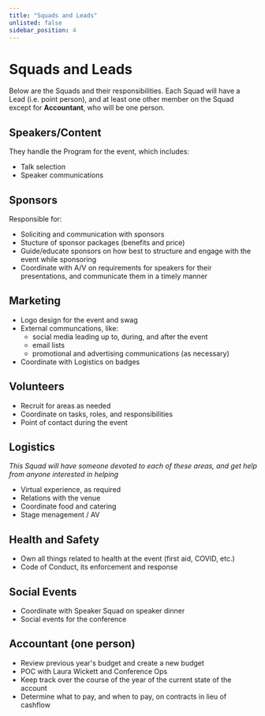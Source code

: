```yaml
---
title: "Squads and Leads"
unlisted: false
sidebar_position: 4
---
```


# Squads and Leads

Below are the Squads and their responsibilities. Each Squad will have a Lead (i.e. point person), and at least one other member on the Squad except for **Accountant**, who will be one person.

## Speakers/Content

They handle the Program for the event, which includes:

- Talk selection
- Speaker communications

## Sponsors

Responsible for:

- Soliciting and communication with sponsors
- Stucture of sponsor packages (benefits and price)
- Guide/educate sponsors on how best to structure and engage with the event while sponsoring
- Coordinate with A/V on requirements for speakers for their presentations, and communicate them in a timely manner

## Marketing

- Logo design for the event and swag
- External communcations, like:
  - social media leading up to, during, and after the event
  - email lists
  - promotional and advertising communications (as necessary)
- Coordinate with Logistics on badges

## Volunteers

- Recruit for areas as needed
- Coordinate on tasks, roles, and responsibilities
- Point of contact during the event

## Logistics

*This Squad will have someone devoted to each of these areas, and get help from anyone interested in helping*

- Virtual experience, as required
- Relations with the venue
- Coordinate food and catering
- Stage menagement / AV

## Health and Safety

- Own all things related to health at the event (first aid, COVID, etc.)
- Code of Conduct, its enforcement and response

## Social Events

- Coordinate with Speaker Squad on speaker dinner
- Social events for the conference

## Accountant (one person)

- Review previous year's budget and create a new budget
- POC with Laura Wickett and Conference Ops
- Keep track over the course of the year of the current state of the account
- Determine what to pay, and when to pay, on contracts in lieu of cashflow